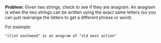 **Problem**: Given two strings, check to see if they are anagram.  An anagram is when the two strings can be written using the exact same letters (so you can just rearrange the letters to get a different phrase or word).

For example:

```"clint eastwood" is an anagram of "old west action"```